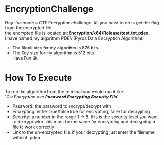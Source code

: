 # EncryptionChallenge
Hey I've made a CTF Encryption challenge. All you need to do is get the flag from the encrypted file.  
the encrypted file is located at: **Encryption/x64/Release/test.txt.pdea**.  
I have named my algorithm PDEA (Pyros Data Encryption Algorithm).  
- The Block size for my algorithm is 576 bits.  
- The Key size for my algorithm is 512 bits.  
Have Fun 😀.  

# How To Execute
To run the algorithm from the terminal you would run it like \`*C:>Encryption.exe **Password Encrypting Security File***\`
- Password: the password to encrypt/decrypt with
- Encrypting: either true/false true for encrypting, false for decrypting
- Security: a number in the range 1 -> 8. this is the security level you want to decrypt with. this must be the same for encrypting and decrypting a file to work correctly
- Link to the un-encrypted file. if your decrypting just enter the filename without .pdea

